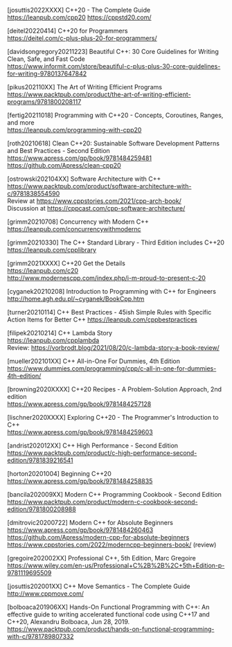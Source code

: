 [josuttis2022XXXX] C++20 - The Complete Guide
https://leanpub.com/cpp20
https://cppstd20.com/

[deitel20220414] C++20 for Programmers<br>
https://deitel.com/c-plus-plus-20-for-programmers/

[davidsongregory20211223] Beautiful C++: 30 Core Guidelines for Writing Clean, Safe, and Fast Code<br>
https://www.informit.com/store/beautiful-c-plus-plus-30-core-guidelines-for-writing-9780137647842

[pikus202110XX] The Art of Writing Efficient Programs<br>
https://www.packtpub.com/product/the-art-of-writing-efficient-programs/9781800208117

[fertig20211018] Programming with C++20 - Concepts, Coroutines, Ranges, and more<br>
https://leanpub.com/programming-with-cpp20

[roth20210618] Clean C++20: Sustainable Software Development Patterns and Best Practices - Second Edition<br>
https://www.apress.com/gp/book/9781484259481
https://github.com/Apress/clean-cpp20
  
[ostrowski202104XX] Software Architecture with C++<br>
https://www.packtpub.com/product/software-architecture-with-c/9781838554590<br>
Review at https://www.cppstories.com/2021/cpp-arch-book/<br>
Discussion at https://cppcast.com/cpp-software-architecture/

[grimm20210708] Concurrency with Modern C++<br>
https://leanpub.com/concurrencywithmodernc

[grimm20210330] The C++ Standard Library - Third Edition includes C++20<br>
https://leanpub.com/cpplibrary

[grimm2021XXXX] C++20 Get the Details<br>
https://leanpub.com/c20<br>
http://www.modernescpp.com/index.php/i-m-proud-to-present-c-20

[cyganek20210208] Introduction to Programming with C++ for Engineers<br>
http://home.agh.edu.pl/~cyganek/BookCpp.htm

[turner20210114] C++ Best Practices - 45ish Simple Rules with Specific Action Items for Better C++
https://leanpub.com/cppbestpractices

[filipek20210214] C++ Lambda Story<br>
https://leanpub.com/cpplambda<br>
Review: https://vorbrodt.blog/2021/08/20/c-lambda-story-a-book-review/

[mueller202101XX] C++ All-in-One For Dummies, 4th Edition<br>
https://www.dummies.com/programming/cpp/c-all-in-one-for-dummies-4th-edition/

[browning2020XXXX] C++20 Recipes - A Problem-Solution Approach, 2nd edition<br>
https://www.apress.com/gp/book/9781484257128

[lischner2020XXXX] Exploring C++20 - The Programmer's Introduction to C++<br>
https://www.apress.com/gp/book/9781484259603

[andrist202012XX] C++ High Performance - Second Edition<br>
https://www.packtpub.com/product/c-high-performance-second-edition/9781839216541

[horton20201004] Beginning C++20<br>
https://www.apress.com/gp/book/9781484258835

[bancila202009XX] Modern C++ Programming Cookbook - Second Edition<br>
https://www.packtpub.com/product/modern-c-cookbook-second-edition/9781800208988

[dmitrovic20200722] Modern C++ for Absolute Beginners<br>
https://www.apress.com/gp/book/9781484260463<br>
https://github.com/Apress/modern-cpp-for-absolute-beginners<br>
https://www.cppstories.com/2022/moderncpp-beginners-book/ (review)

[gregoire202002XX] Professional C++, 5th Edition, Marc Gregoire<br>
https://www.wiley.com/en-us/Professional+C%2B%2B%2C+5th+Edition-p-9781119695509

[josuttis202001XX] C++ Move Semantics - The Complete Guide<br>
http://www.cppmove.com/

[bolboaca201906XX] Hands-On Functional Programming with C++: An effective guide to writing accelerated functional code using C++17 and C++20, Alexandru Bolboaca, Jun 28, 2019.<br>
https://www.packtpub.com/product/hands-on-functional-programming-with-c/9781789807332
